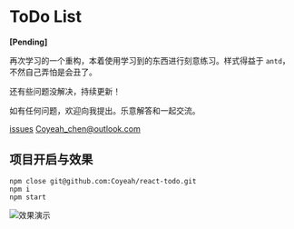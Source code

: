 # ToDo List

**[Pending]**

再次学习的一个重构，本着使用学习到的东西进行刻意练习。样式得益于 `antd`，不然自己弄怕是会丑了。

还有些问题没解决，持续更新！

如有任何问题，欢迎向我提出。乐意解答和一起交流。

[issues](https://github.com/Coyeah/react-todo/issues)
[Coyeah_chen@outlook.com](mailto:coyeah_chen@outlook.com)

## 项目开启与效果

```JavaScirpt
npm close git@github.com:Coyeah/react-todo.git
npm i
npm start
```
![效果演示](https://github.com/Coyeah/react-todo/blob/master/resource/index.gif)
